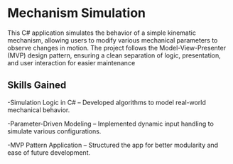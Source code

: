 # Mechanism Simulation
This C# application simulates the behavior of a simple kinematic mechanism, allowing users to modify various mechanical parameters to observe changes in motion. The project follows the Model-View-Presenter (MVP) design pattern, ensuring a clean separation of logic, presentation, and user interaction for easier maintenance

## Skills Gained
-Simulation Logic in C# – Developed algorithms to model real-world mechanical behavior.

-Parameter-Driven Modeling – Implemented dynamic input handling to simulate various configurations.

-MVP Pattern Application – Structured the app for better modularity and ease of future development.
